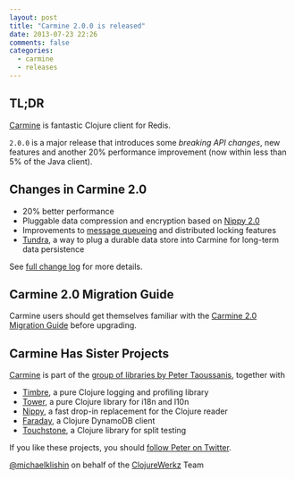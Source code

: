 ```yaml
---
layout: post
title: "Carmine 2.0.0 is released"
date: 2013-07-23 22:26
comments: false
categories:
  - carmine
  - releases
---
```


## TL;DR

[Carmine](https://github.com/ptaoussanis/carmine) is fantastic Clojure client for Redis.

`2.0.0` is a major release that introduces some *breaking API changes*, new features
and another 20% performance improvement (now within less than 5% of the Java client).


## Changes in Carmine 2.0

 * 20% better performance
 * Pluggable data compression and encryption based on [Nippy 2.0](https://github.com/ptaoussanis/nippy)
 * Improvements to [message queueing](https://github.com/ptaoussanis/carmine#message-queue) and distributed locking features
 * [Tundra](https://github.com/ptaoussanis/carmine#tundra), a way to plug a durable data store into Carmine for long-term data persistence

See [full change log](https://github.com/ptaoussanis/carmine/blob/master/CHANGELOG.md) for more details.


## Carmine 2.0 Migration Guide

Carmine users should get themselves familiar with the [Carmine 2.0 Migration Guide](https://github.com/ptaoussanis/carmine/blob/master/MIGRATION-v2.md)
before upgrading.


## Carmine Has Sister Projects

[Carmine](https://github.com/ptaoussanis/carmine) is part of the [group of libraries by Peter Taoussanis](https://www.taoensso.com/clojure-libraries), together with

 * [Timbre](https://github.com/ptaoussanis/timbre), a pure Clojure logging and profiling library
 * [Tower](https://github.com/ptaoussanis/tower), a pure Clojure library for i18n and l10n
 * [Nippy](https://github.com/ptaoussanis/nippy), a fast drop-in replacement for the Clojure reader
 * [Faraday](https://github.com/ptaoussanis/faraday), a Clojure DynamoDB client
 * [Touchstone](https://github.com/ptaoussanis/touchstone), a Clojure library for split testing

If you like these projects, you should [follow Peter on Twitter](http://twitter.com/ptaoussanis).


[@michaelklishin](http://twitter.com/michaelklishin) on behalf of the [ClojureWerkz](http://clojurewerkz.org) Team
